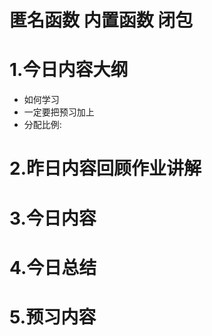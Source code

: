 # 匿名函数 内置函数 闭包

# 1.今日内容大纲
 - 如何学习
 - 一定要把预习加上
 - 分配比例: 

# 2.昨日内容回顾作业讲解

# 3.今日内容

# 4.今日总结

# 5.预习内容